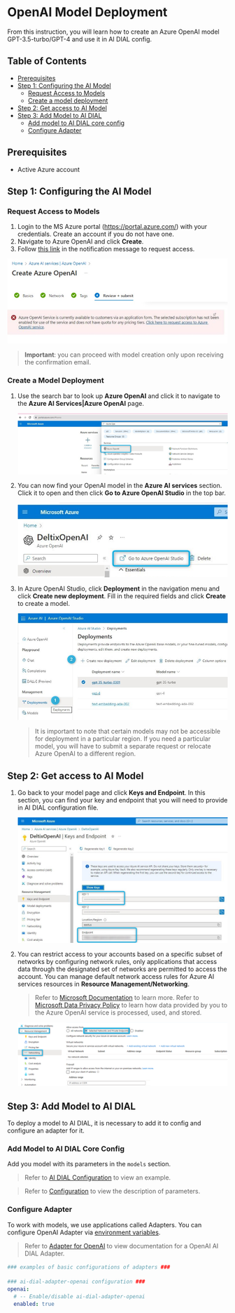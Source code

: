 <!-- omit from toc -->
# OpenAI Model Deployment

From this instruction, you will learn how to create an Azure OpenAI model GPT-3.5-turbo/GPT-4 and use it in AI DIAL config.

<!-- omit from toc -->
## Table of Contents
- [Prerequisites](#prerequisites)
- [Step 1: Configuring the AI Model](#step-1-configuring-the-ai-model)
  - [Request Access to Models](#request-access-to-models)
  - [Create a model deployment](#create-a-model-deployment)
- [Step 2: Get access to AI Model](#step-2-get-access-to-ai-model)
- [Step 3: Add Model to AI DIAL](#step-3-add-model-to-ai-dial)
  - [Add model to AI DIAL core config](#add-model-to-ai-dial-core-config)
  - [Configure Adapter](#configure-adapter)

## Prerequisites

* Active Azure account

## Step 1: Configuring the AI Model

### Request Access to Models

1. Login to the MS Azure portal (https://portal.azure.com/) with your credentials. Create an account if you do not have one.
2. Navigate to Azure OpenAI and click **Create**.
3. Follow [this link](https://customervoice.microsoft.com/Pages/ResponsePage.aspx?id=v4j5cvGGr0GRqy180BHbR7en2Ais5pxKtso_Pz4b1_xUNTZBNzRKNlVQSFhZMU9aV09EVzYxWFdORCQlQCN0PWcu) in the notification message to request access.

![](img/step5.jpg)

> **Important**: you can proceed with model creation only upon receiving the confirmation email.

### Create a Model Deployment

1. Use the search bar to look up **Azure OpenAI** and click it to navigate to the **Azure AI Services|Azure OpenAI** page.
   
   ![](img/step2.jpg)
   
2. You can now find your OpenAI model in the **Azure AI services** section. Click it to open and then click **Go to Azure OpenAI Studio** in the top bar.
   
   ![](img/step8.jpg)
   
3. In Azure OpenAI Studio, click **Deployment** in the navigation menu and click **Create new deployment**. Fill in the required fields and click **Create** to create a model.
   
   ![](img/step9.jpg)

    > It is important to note that certain models may not be accessible for deployment in a particular region. If you need a particular model, you will have to submit a separate request or relocate Azure OpenAI to a different region.

## Step 2: Get access to AI Model

1. Go back to your model page and click **Keys and Endpoint**. In this section, you can find your key and endpoint that you will need to provide in AI DIAL configuration file.
   
    ![](img/step13.jpg)

2. You can restrict access to your accounts based on a specific subset of networks by configuring network rules, only applications that access data through the designated set of networks are permitted to access the account. You can manage default network access rules for Azure AI services resources in **Resource Management/Networking**.

   > Refer to [Microsoft Documentation](https://learn.microsoft.com/en-us/azure/ai-services/cognitive-services-virtual-networks?context=%2Fazure%2Fcognitive-services%2Fopenai%2Fcontext%2Fcontext&tabs=portal#manage-default-network-access-rules) to learn more.
   > Refer to [Microsoft Data Privacy Policy](https://learn.microsoft.com/en-us/legal/cognitive-services/openai/data-privacy) to learn how data provided by you to the Azure OpenAI service is processed, used, and stored.

   ![](img/whitelisting.png)

## Step 3: Add Model to AI DIAL

To deploy a model to AI DIAL, it is necessary to add it to config and configure an adapter for it.

### Add Model to AI DIAL Core Config

Add you model with its parameters in the `models` section. 

> Refer to [AI DIAL Configuration](https://github.com/epam/ai-dial-core/blob/development/sample/aidial.config.json#L30) to view an example.

> Refer to [Configuration](./configuration.md#core-parameters) to view the description of parameters.

### Configure Adapter

To work with models, we use applications called Adapters. You can configure OpenAI Adapter via [environment variables](https://github.com/epam/ai-dial-adapter-openai#environment-variables).

> Refer to [Adapter for OpenAI](https://github.com/epam/ai-dial-adapter-openai) to view documentation for a OpenAI AI DIAL Adapter.

```yaml
### examples of basic configurations of adapters ###

### ai-dial-adapter-openai configuration ###
openai:
  # -- Enable/disable ai-dial-adapter-openai
  enabled: true

```

